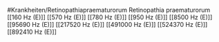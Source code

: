 #Krankheiten/Retinopathiapraematurorum
Retinopathia praematurorum
[[160 Hz (E)]]
[[570 Hz (E)]]
[[780 Hz (E)]]
[[950 Hz (E)]]
[[8500 Hz (E)]]
[[95690 Hz (E)]]
[[217520 Hz (E)]]
[[491000 Hz (E)]]
[[524370 Hz (E)]]
[[892410 Hz (E)]]